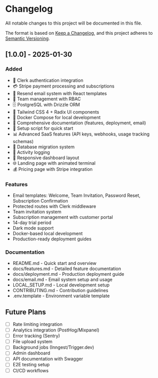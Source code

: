 # Changelog

All notable changes to this project will be documented in this file.

The format is based on [Keep a Changelog](https://keepachangelog.com/en/1.0.0/),
and this project adheres to [Semantic Versioning](https://semver.org/spec/v2.0.0.html).

## [1.0.0] - 2025-01-30

### Added
- 🔐 Clerk authentication integration
- 💳 Stripe payment processing and subscriptions
- 📧 Resend email system with React templates
- 👥 Team management with RBAC
- 🗄️ PostgreSQL with Drizzle ORM
- 🎨 Tailwind CSS 4 + Radix UI components
- 🐳 Docker Compose for local development
- 📝 Comprehensive documentation (features, deployment, email)
- 🚀 Setup script for quick start
- 📊 Advanced SaaS features (API keys, webhooks, usage tracking schemas)
- 🔄 Database migration system
- 🎯 Activity logging
- 📱 Responsive dashboard layout
- 🌐 Landing page with animated terminal
- 💰 Pricing page with Stripe integration

### Features
- Email templates: Welcome, Team Invitation, Password Reset, Subscription Confirmation
- Protected routes with Clerk middleware
- Team invitation system
- Subscription management with customer portal
- 14-day trial period
- Dark mode support
- Docker-based local development
- Production-ready deployment guides

### Documentation
- README.md - Quick start and overview
- docs/features.md - Detailed feature documentation
- docs/deployment.md - Production deployment guide
- docs/email.md - Email system setup and usage
- LOCAL_SETUP.md - Local development setup
- CONTRIBUTING.md - Contribution guidelines
- .env.template - Environment variable template

## Future Plans

- [ ] Rate limiting integration
- [ ] Analytics integration (PostHog/Mixpanel)
- [ ] Error tracking (Sentry)
- [ ] File upload system
- [ ] Background jobs (Inngest/Trigger.dev)
- [ ] Admin dashboard
- [ ] API documentation with Swagger
- [ ] E2E testing setup
- [ ] CI/CD workflows